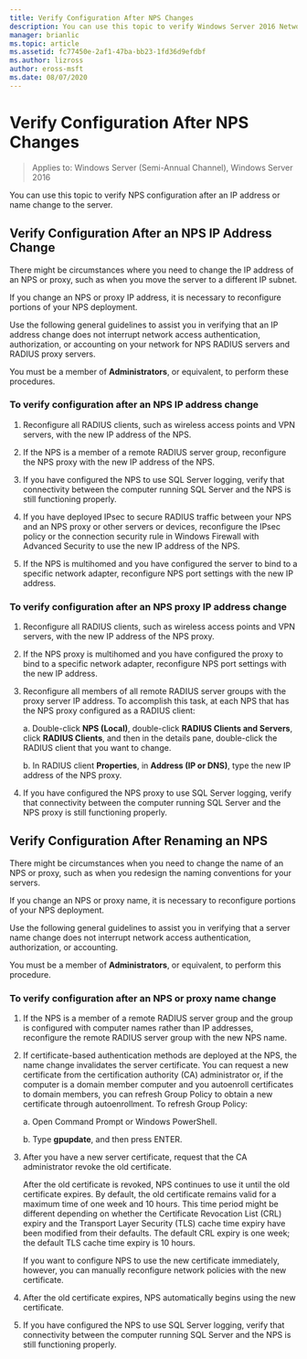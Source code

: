 ```yaml
---
title: Verify Configuration After NPS Changes
description: You can use this topic to verify Windows Server 2016 Network Policy Server configuration after an IP address or name change to the server.
manager: brianlic
ms.topic: article
ms.assetid: fc77450e-2af1-47ba-bb23-1fd36d9efdbf
ms.author: lizross
author: eross-msft
ms.date: 08/07/2020
---
```


# Verify Configuration After NPS Changes

>Applies to: Windows Server (Semi-Annual Channel), Windows Server 2016

You can use this topic to verify NPS configuration after an IP address or name change to the server.

## Verify Configuration After an NPS IP Address Change

There might be circumstances where you need to change the IP address of an NPS or proxy, such as when you move the server to a different IP subnet.

If you change an NPS or proxy IP address, it is necessary to reconfigure portions of your NPS deployment.

Use the following general guidelines to assist you in verifying that an IP address change does not interrupt network access authentication, authorization, or accounting on your network for NPS RADIUS servers and RADIUS proxy servers.

You must be a member of **Administrators**, or equivalent, to perform these procedures.

### To verify configuration after an NPS IP address change

1. Reconfigure all RADIUS clients, such as wireless access points and VPN servers, with the new IP address of the NPS.

2. If the NPS is a member of a remote RADIUS server group, reconfigure the NPS proxy with the new IP address of the NPS.

3. If you have configured the NPS to use SQL Server logging, verify that connectivity between the computer running SQL Server and the NPS is still functioning properly.

4. If you have deployed IPsec to secure RADIUS traffic between your NPS and an NPS proxy or other servers or devices, reconfigure the IPsec policy or the connection security rule in Windows Firewall with Advanced Security to use the new IP address of the NPS.

5. If the NPS is multihomed and you have configured the server to bind to a specific network adapter, reconfigure NPS port settings with the new IP address.

### To verify configuration after an NPS proxy IP address change

1. Reconfigure all RADIUS clients, such as wireless access points and VPN servers, with the new IP address of the NPS proxy.

2. If the NPS proxy is multihomed and you have configured the proxy to bind to a specific network adapter, reconfigure NPS port settings with the new IP address.

3. Reconfigure all members of all remote RADIUS server groups with the proxy server IP address. To accomplish this task, at each NPS that has the NPS proxy configured as a RADIUS client:

	a. Double-click **NPS (Local)**, double-click **RADIUS Clients and Servers**, click **RADIUS Clients**, and then in the details pane, double-click the RADIUS client that you want to change.

	b. In RADIUS client **Properties**, in **Address \(IP or DNS\)**, type the new IP address of the NPS proxy.

4. If you have configured the NPS proxy to use SQL Server logging, verify that connectivity between the computer running SQL Server and the NPS proxy is still functioning properly.

## Verify Configuration After Renaming an NPS

There might be circumstances when you need to change the name of an NPS or proxy, such as when you redesign the naming conventions for your servers.

If you change an NPS or proxy name, it is necessary to reconfigure portions of your NPS deployment.

Use the following general guidelines to assist you in verifying that a server name change does not interrupt network access authentication, authorization, or accounting.

You must be a member of **Administrators**, or equivalent, to perform this procedure.

### To verify configuration after an NPS or proxy name change

1. If the NPS is a member of a remote RADIUS server group and the group is configured with computer names rather than IP addresses, reconfigure the remote RADIUS server group with the new NPS name.

2. If certificate-based authentication methods are deployed at the NPS, the name change invalidates the server certificate. You can request a new certificate from the certification authority (CA) administrator or, if the computer is a domain member computer and you autoenroll certificates to domain members, you can refresh Group Policy to obtain a new certificate through autoenrollment. To refresh Group Policy:

	a. Open Command Prompt or Windows PowerShell.

	b. Type **gpupdate**, and then press ENTER.


3. After you have a new server certificate, request that the CA administrator revoke the old certificate.

     After the old certificate is revoked, NPS continues to use it until the old certificate expires. By default, the old certificate remains valid for a maximum time of one week and 10 hours. This time period might be different depending on whether the Certificate Revocation List (CRL) expiry and the Transport Layer Security (TLS) cache time expiry have been modified from their defaults. The default CRL expiry is one week; the default TLS cache time expiry is 10 hours.

     If you want to configure NPS to use the new certificate immediately, however, you can manually reconfigure network policies with the new certificate.

4. After the old certificate expires, NPS automatically begins using the new certificate.

5. If you have configured the NPS to use SQL Server logging, verify that connectivity between the computer running SQL Server and the NPS is still functioning properly.

